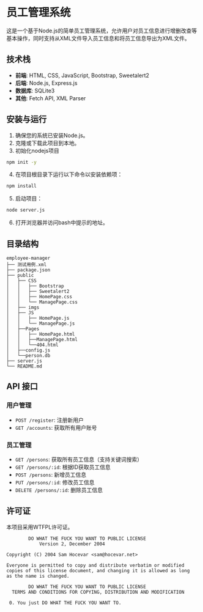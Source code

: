 # 员工管理系统

这是一个基于Node.js的简单员工管理系统，允许用户对员工信息进行增删改查等基本操作，同时支持从XML文件导入员工信息和将员工信息导出为XML文件。

## 技术栈

- **前端**: HTML, CSS, JavaScript, Bootstrap, Sweetalert2
- **后端**: Node.js, Express.js
- **数据库**: SQLite3
- **其他**: Fetch API, XML Parser

## 安装与运行

1. 确保您的系统已安装Node.js。
2. 克隆或下载此项目到本地。
3. 初始化nodejs项目

```bash
npm init -y
```
4. 在项目根目录下运行以下命令以安装依赖项：

```bash
npm install
```

5. 启动项目：

```bash
node server.js
```

6. 打开浏览器并访问bash中提示的地址。

## 目录结构

```
employee-manager
├── 测试用例.xml
├── package.json
├── public
│   ├── CSS
│   │   ├── Bootstrap
│   │   ├── Sweetalert2
│   │   ├── HomePage.css
│   │   └── ManagePage.css
│   ├── imgs
│   ├── JS
│   │   ├── HomePage.js
│   │   └── ManagePage.js
│   ├──Pages
│   │   ├── HomePage.html   
│   │   ├──ManagePage.html
│   │   └──404.html
│   ├──config.js
│   └──person.db
├── server.js
└── README.md
```

## API 接口

### 用户管理

- `POST /register`: 注册新用户
- `GET /accounts`: 获取所有用户账号

### 员工管理

- `GET /persons`: 获取所有员工信息（支持关键词搜索）
- `GET /persons/:id`: 根据ID获取员工信息
- `POST /persons`: 新增员工信息
- `PUT /persons/:id`: 修改员工信息
- `DELETE /persons/:id`: 删除员工信息

## 许可证

本项目采用WTFPL许可证。
```
        DO WHAT THE FUCK YOU WANT TO PUBLIC LICENSE
            Version 2, December 2004

Copyright (C) 2004 Sam Hocevar <sam@hocevar.net>

Everyone is permitted to copy and distribute verbatim or modified
copies of this license document, and changing it is allowed as long
as the name is changed.

        DO WHAT THE FUCK YOU WANT TO PUBLIC LICENSE
  TERMS AND CONDITIONS FOR COPYING, DISTRIBUTION AND MODIFICATION

 0. You just DO WHAT THE FUCK YOU WANT TO.
```
